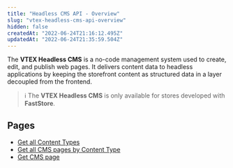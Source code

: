 ```yaml
---
title: "Headless CMS API - Overview"
slug: "vtex-headless-cms-api-overview"
hidden: false
createdAt: "2022-06-24T21:16:12.495Z"
updatedAt: "2022-06-24T21:35:59.504Z"
---
```

The **VTEX Headless CMS** is a no-code management system used to create, edit, and publish web pages. It delivers content data to headless applications by keeping the storefront content as structured data in a layer decoupled from the frontend.
>ℹ️ The **VTEX Headless CMS** is only available for stores developed with **FastStore**.

## Pages

- [Get all Content Types](ref:getallcontenttypes) 
- [Get all CMS pages by Content Type](ref:getpagesbycontenttype) 
- [Get CMS page](ref:getcmspage)